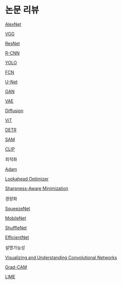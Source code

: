 # 논문 리뷰

[AlexNet](%EB%85%BC%EB%AC%B8%20%EB%A6%AC%EB%B7%B0%20e010f5ba98e6489c8644aec8c9956e10/AlexNet%202859bdff1ded80bbb0a5eaa9dd73c00d.md)

[VGG](%EB%85%BC%EB%AC%B8%20%EB%A6%AC%EB%B7%B0%20e010f5ba98e6489c8644aec8c9956e10/VGG%202859bdff1ded80e0ac80fce4e804b2e6.md)

[ResNet](%EB%85%BC%EB%AC%B8%20%EB%A6%AC%EB%B7%B0%20e010f5ba98e6489c8644aec8c9956e10/ResNet%202859bdff1ded801d8768f8b89a57174d.md)

[R-CNN](%EB%85%BC%EB%AC%B8%20%EB%A6%AC%EB%B7%B0%20e010f5ba98e6489c8644aec8c9956e10/R-CNN%202859bdff1ded8037924bd1d9c8255794.md)

[YOLO](%EB%85%BC%EB%AC%B8%20%EB%A6%AC%EB%B7%B0%20e010f5ba98e6489c8644aec8c9956e10/YOLO%202859bdff1ded805a8b52e49350c279fb.md)

[FCN](%EB%85%BC%EB%AC%B8%20%EB%A6%AC%EB%B7%B0%20e010f5ba98e6489c8644aec8c9956e10/FCN%202859bdff1ded8061a065fad7cd3a6341.md)

[U-Net](%EB%85%BC%EB%AC%B8%20%EB%A6%AC%EB%B7%B0%20e010f5ba98e6489c8644aec8c9956e10/U-Net%202859bdff1ded8025bfd4f8292e27865b.md)

[GAN](%EB%85%BC%EB%AC%B8%20%EB%A6%AC%EB%B7%B0%20e010f5ba98e6489c8644aec8c9956e10/GAN%202859bdff1ded8056a6cae0ee20566ae7.md)

[VAE](%EB%85%BC%EB%AC%B8%20%EB%A6%AC%EB%B7%B0%20e010f5ba98e6489c8644aec8c9956e10/VAE%202859bdff1ded8070a4a6c8d2edc679fe.md)

[Diffusion](%EB%85%BC%EB%AC%B8%20%EB%A6%AC%EB%B7%B0%20e010f5ba98e6489c8644aec8c9956e10/Diffusion%202859bdff1ded8036bb8fec3d51581c72.md)

[ViT](%EB%85%BC%EB%AC%B8%20%EB%A6%AC%EB%B7%B0%20e010f5ba98e6489c8644aec8c9956e10/ViT%202859bdff1ded80c9b720f5256dd71bb1.md)

[DETR](%EB%85%BC%EB%AC%B8%20%EB%A6%AC%EB%B7%B0%20e010f5ba98e6489c8644aec8c9956e10/DETR%202859bdff1ded80b18088ee832bd88c7e.md)

[SAM](%EB%85%BC%EB%AC%B8%20%EB%A6%AC%EB%B7%B0%20e010f5ba98e6489c8644aec8c9956e10/SAM%202859bdff1ded8038bb94f379fbce511c.md)

[CLIP](%EB%85%BC%EB%AC%B8%20%EB%A6%AC%EB%B7%B0%20e010f5ba98e6489c8644aec8c9956e10/CLIP%202859bdff1ded80fba248f7cff1fa326f.md)

최적화

[Adam](%EB%85%BC%EB%AC%B8%20%EB%A6%AC%EB%B7%B0%20e010f5ba98e6489c8644aec8c9956e10/Adam%202859bdff1ded8073982bf7bd7c846d9a.md)

[Lookahead Optimizer](%EB%85%BC%EB%AC%B8%20%EB%A6%AC%EB%B7%B0%20e010f5ba98e6489c8644aec8c9956e10/Lookahead%20Optimizer%202859bdff1ded801f8e88e1c349f5bce2.md)

[Sharpness-Aware Minimization](%EB%85%BC%EB%AC%B8%20%EB%A6%AC%EB%B7%B0%20e010f5ba98e6489c8644aec8c9956e10/Sharpness-Aware%20Minimization%202859bdff1ded80a188c1f256a964133a.md)

경량화

[SqueezeNet](%EB%85%BC%EB%AC%B8%20%EB%A6%AC%EB%B7%B0%20e010f5ba98e6489c8644aec8c9956e10/SqueezeNet%202859bdff1ded80539bcbfb9d0bc8bf7b.md)

[MobileNet](%EB%85%BC%EB%AC%B8%20%EB%A6%AC%EB%B7%B0%20e010f5ba98e6489c8644aec8c9956e10/MobileNet%202859bdff1ded80ed9d78eb665fcbd997.md)

[ShuffleNet](%EB%85%BC%EB%AC%B8%20%EB%A6%AC%EB%B7%B0%20e010f5ba98e6489c8644aec8c9956e10/ShuffleNet%202859bdff1ded80fca1cbe328da602750.md)

[EfficientNet](%EB%85%BC%EB%AC%B8%20%EB%A6%AC%EB%B7%B0%20e010f5ba98e6489c8644aec8c9956e10/EfficientNet%2028a9bdff1ded8073868ffa28009b399e.md)

설명가능성

[Visualizing and Understanding Convolutional Networks](%EB%85%BC%EB%AC%B8%20%EB%A6%AC%EB%B7%B0%20e010f5ba98e6489c8644aec8c9956e10/Visualizing%20and%20Understanding%20Convolutional%20Networ%202859bdff1ded808c9b2be8e9bc421847.md)

[Grad-CAM](%EB%85%BC%EB%AC%B8%20%EB%A6%AC%EB%B7%B0%20e010f5ba98e6489c8644aec8c9956e10/Grad-CAM%2028a9bdff1ded8084925ce1d903940c82.md)

[LIME](%EB%85%BC%EB%AC%B8%20%EB%A6%AC%EB%B7%B0%20e010f5ba98e6489c8644aec8c9956e10/LIME%2028a9bdff1ded80e894acd4a72bb3f44b.md)

[](%EB%85%BC%EB%AC%B8%20%EB%A6%AC%EB%B7%B0%20e010f5ba98e6489c8644aec8c9956e10/%EC%A0%9C%EB%AA%A9%20%EC%97%86%EC%9D%8C%2028a9bdff1ded80949045ef6a92665050.md)